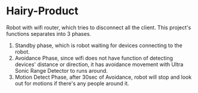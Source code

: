 # Hairy-Product
Robot with wifi router, which tries to disconnect all the client. 
This project's functions separates into 3 phases.
1. Standby phase, which is robot waiting for devices connecting to the robot.
2. Avoidance Phase, since wifi does not have function of detecting devices' distance or direction, it has avoidance movement with Ultra Sonic Range Detector to runs around.
3. Motion Detect Phase, after 30sec of Avoidance, robot will stop and look out for motions if there's any people around it.


